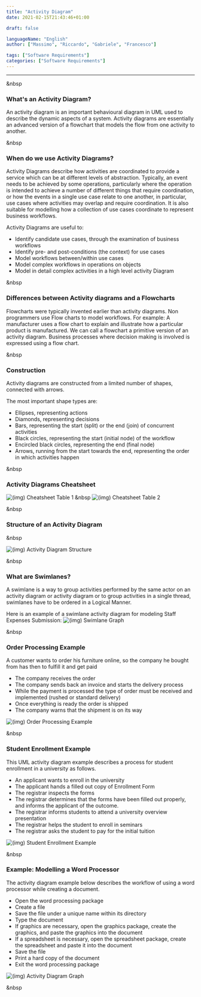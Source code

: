 ```yaml
--- 
title: "Activity Diagram"
date: 2021-02-15T21:43:46+01:00 

draft: false 

languageName: "English"
author: ["Massimo", "Riccardo", "Gabriele", "Francesco"] 

tags: ["Software Requirements"]
categories: ["Software Requirements"]         
---  
```



---

&nbsp

### What's an Activity Diagram?

An activity diagram is an important behavioural diagram in UML used to describe the dynamic aspects of a system. 
Activity diagrams are essentially an advanced version of a flowchart that models the flow from one activity to another. 

&nbsp

### When do we use Activity Diagrams?

Activity Diagrams describe how activities are coordinated to provide a
service which can be at different levels of abstraction. Typically, an event
needs to be achieved by some operations, particularly where the
operation is intended to achieve a number of different things that require
coordination, or how the events in a single use case relate to one
another, in particular, use cases where activities may overlap and require
coordination. It is also suitable for modelling how a collection of use cases
coordinate to represent business workflows.

Activity Diagrams are useful to: 
- Identify candidate use cases, through the examination of business workflows
- Identify pre- and post-conditions (the context) for use cases
- Model workflows between/within use cases
- Model complex workflows in operations on objects
- Model in detail complex activities in a high level activity Diagram

&nbsp

### Differences between Activity diagrams and a Flowcharts

Flowcharts were typically invented earlier than activity diagrams. Non
programmers use Flow charts to model workflows. For example: A
manufacturer uses a flow chart to explain and illustrate how a particular
product is manufactured. We can call a flowchart a primitive version of an
activity diagram. Business processes where decision making is involved is
expressed using a flow chart.

&nbsp

### Construction

Activity diagrams are constructed from a limited number of shapes,
connected with arrows. 

The most important shape types are: 
- Ellipses, representing actions
- Diamonds, representing decisions
- Bars, representing the start (split) or the end (join) of concurrent activities
- Black circles, representing the start (initial node) of the workflow
- Encircled black circles, representing the end (final node) 
- Arrows, running from the start towards the end, representing the order in which activities happen 

&nbsp

### Activity Diagrams Cheatsheet 

![(img) Cheatsheet Table 1](/images/ActivityDiagram/Cheatsheet1.png) 
&nbsp 
![(img) Cheatsheet Table 2](/images/ActivityDiagram/Cheatsheet2.png) 

&nbsp 

### Structure of an Activity Diagram
&nbsp

![(img) Activity Diagram Structure](/images/ActivityDiagram/1.png) 

&nbsp

### What are Swimlanes? 

A swimlane is a way to group activities performed by the same actor on an activity diagram or activity diagram or to group activities in a single thread, swimlanes have to be ordered in a Logical Manner. 

Here is an example of a swimlane activity diagram for modeling Staff Expenses Submission:
![(img) Swimlane Graph](/images/ActivityDiagram/Swimlane.png) 

&nbsp

### Order Processing Example 

A customer wants to order his furniture online, so the company he bought from has then to fulfill it and get paid 
- The company receives the order 
- The company sends back an invoice and starts the delivery process
- While the payment is processed the type of order must be received and implemented (rushed or standard delivery) 
- Once everything is ready the order is shipped 
- The company warns that the shipment is on its way 

![(img) Order Processing Example](/images/ActivityDiagram/OrderProcessing.png) 

&nbsp

### Student Enrollment Example 

This UML activity diagram example describes a process for student enrollment in a university as follows. 

- An applicant wants to enroll in the university 
- The applicant hands a filled out copy of Enrollment Form 
- The registrar inspects the forms 
- The registrar determines that the forms have been filled out properly, and informs the applicant of the outcome. 
- The registrar informs students to attend a university overview presentation 
- The registrar helps the student to enroll in seminars
- The registrar asks the student to pay for the initial tuition 

![(img) Student Enrollment Example](/images/ActivityDiagram/StudentEnrollment.png) 

&nbsp

### Example: Modelling a Word Processor 

The activity diagram example below describes the workflow of using a word processor while
creating a document. 

- Open the word processing package 
- Create a file 
- Save the file under a unique name within its directory 
- Type the document 
- If graphics are necessary, open the graphics package, create the graphics, and paste the graphics into the document 
- If a spreadsheet is necessary, open the spreadsheet package, create the spreadsheet and paste it into the document 
- Save the file 
- Print a hard copy of the document 
- Exit the word processing package 

![(img) Activity Diagram Graph](/images/ActivityDiagram/2.png)

&nbsp
